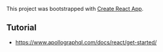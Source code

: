 This project was bootstrapped with [Create React App](https://github.com/facebook/create-react-app).

## Tutorial

* https://www.apollographql.com/docs/react/get-started/
